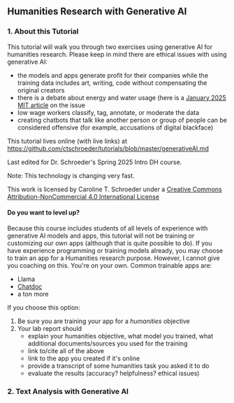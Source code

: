## Humanities Research with Generative AI ##

### 1. About this Tutorial ###
This tutorial will walk you through two exercises using generative AI for humanities research.
Please keep in mind there are ethical issues with using generative AI:
- the models and apps generate profit for their companies while the training data includes art, writing, code without compensating the original creators
- there is a debate about energy and water usage (here is a [January 2025 MIT article](https://news.mit.edu/2025/explained-generative-ai-environmental-impact-0117) on the issue
- low wage workers classify, tag, annotate, or moderate the data
- creating chatbots that talk like another person or group of people can be considered offensive (for example, accusations of digital blackface)

This tutorial lives online (with live links) at https://github.com/ctschroeder/tutorials/blob/master/generativeAI.md

Last edited for Dr. Schroeder's Spring 2025 Intro DH course.

Note: This technology is changing very fast.

This work is licensed by Caroline T. Schroeder under a [Creative Commons Attribution-NonCommercial 4.0 International License](https://creativecommons.org/licenses/by-nc/4.0/)

#### Do you want to level up? ####
Because this course includes students of all levels of experience with generative AI models and apps, this tutorial will not be training or customizing our own apps (although that is quite possible to do).
If you have experience programming or training models already, you may choose to train an app for a Humanities research purpose. However, I cannot give you coaching on this. You're on your own. Common trainable apps are:
- Llama
- [Chatdoc](https://chatdoc.com/)
- a ton more

If you choose this option:
1. Be sure you are training your app for a _humanities_ objective
2. Your lab report should
   - explain your humanities objective, what model you trained, what additional documents/sources you used for the training
   - link to/cite all of the above
   - link to the app you created if it's online
   - provide a transcript of some humanities task you asked it to do
   - evaluate the results (accuracy? helpfulness? ethical issues)

### 2. Text Analysis with Generative AI ###

